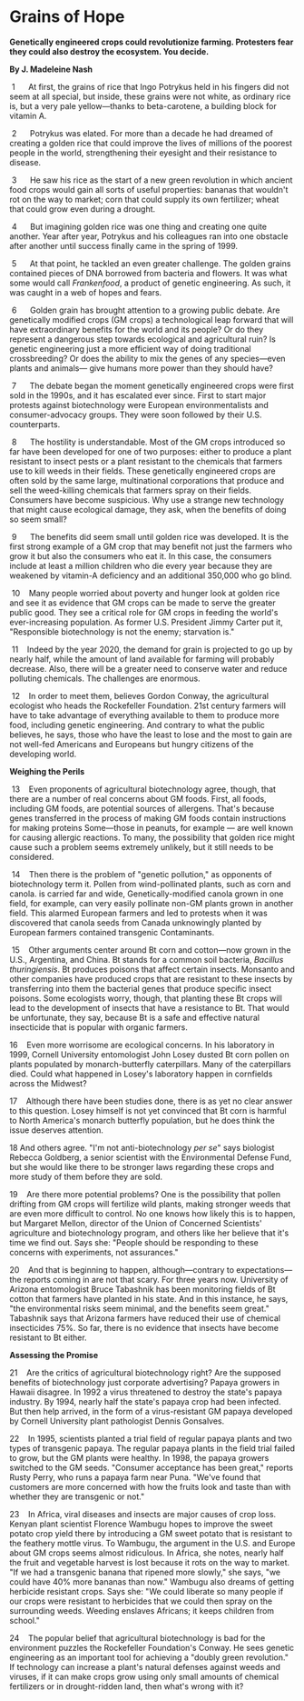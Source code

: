 # **Grains of Hope**

**Genetically engineered crops could revolutionize farming. Protesters fear they could also destroy the ecosystem. You decide.**

**By J. Madeleine Nash**

 1      At first, the grains of rice that Ingo Potrykus held in his fingers did not seem at all special, but inside, these grains were not white, as ordinary rice is, but a very pale yellow—thanks to beta-carotene, a building block for vitamin A.

 2      Potrykus was elated. For more than a decade he had dreamed of creating a golden rice that could improve the lives of millions of the poorest people in the world, strengthening their eyesight and their resistance to disease.

 3      He saw his rice as the start of a new green revolution in which ancient food crops would gain all sorts of useful properties: bananas that wouldn't rot on the way to market; corn that could supply its own fertilizer; wheat that could grow even during a drought.

 4      But imagining golden rice was one thing and creating one quite another. Year after year, Potrykus and his colleagues ran into one obstacle after another until success finally came in the spring of 1999.

 5      At that point, he tackled an even greater challenge. The golden grains contained pieces of DNA borrowed from bacteria and flowers. It was what some would call _Frankenfood_, a product of genetic engineering. As such, it was caught in a web of hopes and fears.

 6      Golden grain has brought attention to a growing public debate. Are genetically modified crops (GM crops) a technological leap forward that will have extraordinary benefits for the world and its people? Or do they represent a dangerous step towards ecological and agricultural ruin? Is genetic engineering just a more efficient way of doing traditional crossbreeding? Or does the ability to mix the genes of any species—even plants and animals— give humans more power than they should have?

 7      The debate began the moment genetically engineered crops were first sold in the 1990s, and it has escalated ever since. First to start major protests against biotechnology were European environmentalists and consumer-advocacy groups. They were soon followed by their U.S. counterparts.

 8      The hostility is understandable. Most of the GM crops introduced so far have been developed for one of two purposes: either to produce a plant resistant to insect pests or a plant resistant to the chemicals that farmers use to kill weeds in their fields. These genetically engineered crops are often sold by the same large, multinational corporations that produce and sell the weed-killing chemicals that farmers spray on their fields. Consumers have become suspicious. Why use a strange new technology that might cause ecological damage, they ask, when the benefits of doing so seem small?

 9      The benefits did seem small until golden rice was developed. It is the first strong example of a GM crop that may benefit not just the farmers who grow it but also the consumers who eat it. In this case, the consumers include at least a million children who die every year because they are weakened by vitamin-A deficiency and an additional 350,000 who go blind.

 10    Many people worried about poverty and hunger look at golden rice and see it as evidence that GM crops can be made to serve the greater public good. They see a critical role for GM crops in feeding the world's ever-increasing population. As former U.S. President Jimmy Carter put it, "Responsible biotechnology is not the enemy; starvation is."

 11    Indeed by the year 2020, the demand for grain is projected to go up by nearly half, while the amount of land available for farming will probably decrease. Also, there will be a greater need to conserve water and reduce polluting chemicals. The challenges are enormous.

 12    In order to meet them, believes Gordon Conway, the agricultural ecologist who heads the Rockefeller Foundation. 21st century farmers will have to take advantage of everything available to them to produce more food, including genetic engineering. And contrary to what the public believes, he says, those who have the least to lose and the most to gain are not well-fed Americans and Europeans but hungry citizens of the developing world.

**Weighing the Perils**

 13    Even proponents of agricultural biotechnology agree, though, that there are a number of real concerns about GM foods. First, all foods, including GM foods, are potential sources of allergens. That's because genes transferred in the process of making GM foods contain instructions for making proteins Some—those in peanuts, for example — are well known for causing allergic reactions. To many, the possibility that golden rice might cause such a problem seems extremely unlikely, but it still needs to be considered.

 14    Then there is the problem of "genetic pollution," as opponents of biotechnology term it. Pollen from wind-pollinated plants, such as corn and canola. is carried far and wide, Genetically-modified canola grown in one field, for example, can very easily pollinate non-GM plants grown in another field. This alarmed European farmers and led to protests when it was discovered that canola seeds from Canada unknowingly planted by European farmers contained transgenic Contaminants.
 
 15    Other arguments center around Bt corn and cotton—now grown in the U.S., Argentina, and China. Bt stands for a common soil bacteria, _Bacillus thuringiensis_. Bt produces poisons that affect certain insects. Monsanto and other companies have produced crops that are resistant to these insects by transferring into them the bacterial genes that produce specific insect poisons. Some ecologists worry, though, that planting these Bt crops will lead to the development of insects that have a resistance to Bt. That would be unfortunate, they say, because Bt is a safe and effective natural insecticide that is popular with organic farmers.

 16    Even more worrisome are ecological concerns. In his laboratory in 1999, Cornell University entomologist John Losey dusted Bt corn pollen on plants populated by monarch-butterfly caterpillars. Many of the caterpillars died. Could what happened in Losey's laboratory happen in cornfields across the Midwest?

 17    Although there have been studies done, there is as yet no clear answer to this question. Losey himself is not yet convinced that Bt corn is harmful to North America's monarch butterfly population, but he does think the issue deserves attention.

 18    And others agree. "I'm not anti-biotechnology _per se_" says biologist Rebecca Goldberg, a senior scientist with the Environmental Defense Fund, but she would like there to be stronger laws regarding these crops and more study of them before they are sold.
 
 19    Are there more potential problems? One is the possibility that pollen drifting from GM crops will fertilize wild plants, making stronger weeds that are even more difficult to control. No one knows how likely this is to happen, but Margaret Mellon, director of the Union of Concerned Scientists' agriculture and biotechnology program, and others like her believe that it's time we find out. Says she: "People should be responding to these concerns with experiments, not assurances."

 20    And that is beginning to happen, although—contrary to expectations—the reports coming in are not that scary. For three years now. University of Arizona entomologist Bruce Tabashnik has been monitoring fields of Bt cotton that farmers have planted in his state. And in this instance, he says, "the environmental risks seem minimal, and the benefits seem great." Tabashnik says that Arizona farmers have reduced their use of chemical insecticides 75%. So far, there is no evidence that insects have become resistant to Bt either.

**Assessing the Promise**

 21    Are the critics of agricultural biotechnology right? Are the supposed benefits of biotechnology just corporate advertising? Papaya growers in Hawaii disagree. In 1992 a virus threatened to destroy the state's papaya industry. By 1994, nearly half the state's papaya crop had been infected. But then help arrived, in the form of a virus-resistant GM papaya developed by Cornell University plant pathologist Dennis Gonsalves.
 
 22    In 1995, scientists planted a trial field of regular papaya plants and two types of transgenic papaya. The regular papaya plants in the field trial failed to grow, but the GM plants were healthy. In 1998, the papaya growers switched to the GM seeds. "Consumer acceptance has been great," reports Rusty Perry, who runs a papaya farm near Puna. "We've found that customers are more concerned with how the fruits look and taste than with whether they are transgenic or not."
 
 23    In Africa, viral diseases and insects are major causes of crop loss. Kenyan plant scientist Florence Wambugu hopes to improve the sweet potato crop yield there by introducing a GM sweet potato that is resistant to the feathery mottle virus. To Wambugu, the argument in the U.S. and Europe about GM crops seems almost ridiculous. In Africa, she notes, nearly half the fruit and vegetable harvest is lost because it rots on the way to market. "If we had a transgenic banana that ripened more slowly," she says, "we could have 40% more bananas than now." Wambugu also dreams of getting herbicide resistant crops. Says she: "We could liberate so many people if our crops were resistant to herbicides that we could then spray on the surrounding weeds. Weeding enslaves Africans; it keeps children from school."

 24    The popular belief that agricultural biotechnology is bad for the environment puzzles the Rockefeller Foundation's Conway. He sees genetic engineering as an important tool for achieving a "doubly green revolution." If technology can increase a plant's natural defenses against weeds and viruses, if it can make crops grow using only small amounts of chemical fertilizers or in drought-ridden land, then what's wrong with it?
